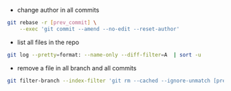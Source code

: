 - change author in all commits
```bash
git rebase -r [prev_commit] \
    --exec 'git commit --amend --no-edit --reset-author'
```

- list all files in the repo
```bash
git log --pretty=format: --name-only --diff-filter=A  | sort -u
```

- remove a file in all branch and all commits
```bash
git filter-branch --index-filter 'git rm --cached --ignore-unmatch [prev_commit]' HEAD
```